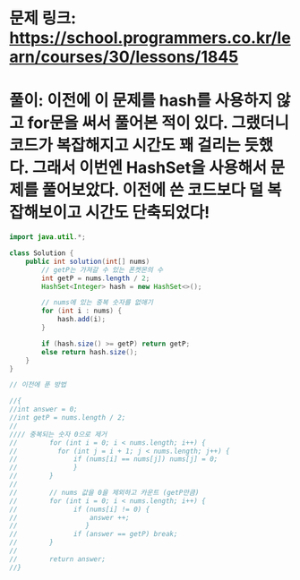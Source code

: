 # 문제 링크: https://school.programmers.co.kr/learn/courses/30/lessons/1845
# 풀이: 이전에 이 문제를 hash를 사용하지 않고 for문을 써서 풀어본 적이 있다. 그랬더니 코드가 복잡해지고 시간도 꽤 걸리는 듯했다. 그래서 이번엔 HashSet을 사용해서 문제를 풀어보았다. 이전에 쓴 코드보다 덜 복잡해보이고 시간도 단축되었다!

```java
import java.util.*;

class Solution {
    public int solution(int[] nums) 
        // getP는 가져갈 수 있는 폰켓몬의 수
        int getP = nums.length / 2;
        HashSet<Integer> hash = new HashSet<>();

        // nums에 있는 중복 숫자를 없애기
        for (int i : nums) {
            hash.add(i);
        }

        if (hash.size() >= getP) return getP;
        else return hash.size();
    }
}

// 이전에 푼 방법

//{
//int answer = 0;
//int getP = nums.length / 2;
//
//// 중복되는 숫자 0으로 제거
//        for (int i = 0; i < nums.length; i++) {
//          for (int j = i + 1; j < nums.length; j++) {
//              if (nums[i] == nums[j]) nums[j] = 0;
//              }
//        }
//
//        // nums 값을 0을 제외하고 카운트 (getP만큼)
//        for (int i = 0; i < nums.length; i++) {
//              if (nums[i] != 0) {
//                  answer ++;
//                 }
//              if (answer == getP) break;
//        }
//
//        return answer;
//}
```